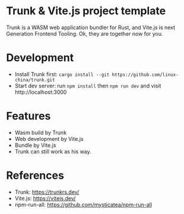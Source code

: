 Trunk & Vite.js project template
===============================

Trunk is a WASM web application bundler for Rust, and Vite.js is next Generation Frontend Tooling. Ok, they are
together now for you.

# Development

* Install Trunk first:  `cargo install --git https://github.com/linux-china/trunk.git`
* Start dev server: run `npm install` then `npm run dev` and visit http://localhost:3000

# Features

* Wasm build by Trunk
* Web development by Vite.js
* Bundle by Vite.js
* Trunk can still work as his way.

# References

* Trunk: https://trunkrs.dev/
* Vite.js: https://vitejs.dev/
* npm-run-all: https://github.com/mysticatea/npm-run-all
